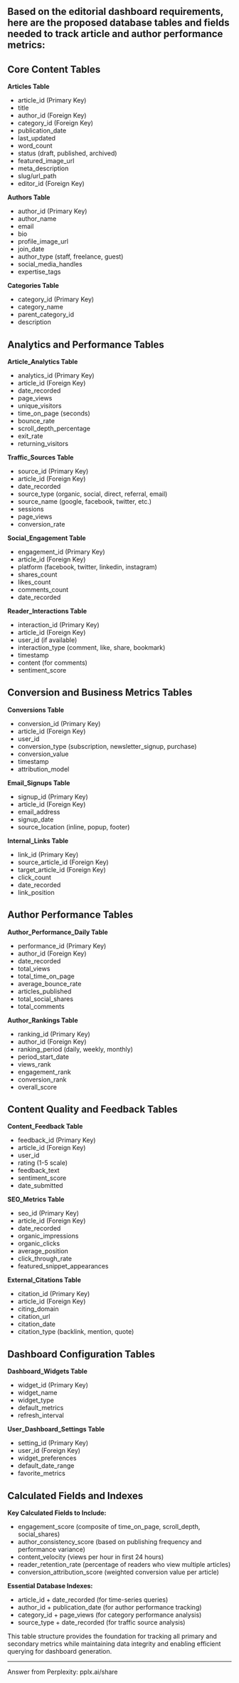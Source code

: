 ## Based on the editorial dashboard requirements, here are the proposed database tables and fields needed to track article and author performance metrics:

## Core Content Tables

**Articles Table**
- article_id (Primary Key)
- title
- author_id (Foreign Key)
- category_id (Foreign Key)
- publication_date
- last_updated
- word_count
- status (draft, published, archived)
- featured_image_url
- meta_description
- slug/url_path
- editor_id (Foreign Key)

**Authors Table**
- author_id (Primary Key)
- author_name
- email
- bio
- profile_image_url
- join_date
- author_type (staff, freelance, guest)
- social_media_handles
- expertise_tags

**Categories Table**
- category_id (Primary Key)
- category_name
- parent_category_id
- description

## Analytics and Performance Tables

**Article_Analytics Table**
- analytics_id (Primary Key)
- article_id (Foreign Key)
- date_recorded
- page_views
- unique_visitors
- time_on_page (seconds)
- bounce_rate
- scroll_depth_percentage
- exit_rate
- returning_visitors

**Traffic_Sources Table**
- source_id (Primary Key)
- article_id (Foreign Key)
- date_recorded
- source_type (organic, social, direct, referral, email)
- source_name (google, facebook, twitter, etc.)
- sessions
- page_views
- conversion_rate

**Social_Engagement Table**
- engagement_id (Primary Key)
- article_id (Foreign Key)
- platform (facebook, twitter, linkedin, instagram)
- shares_count
- likes_count
- comments_count
- date_recorded

**Reader_Interactions Table**
- interaction_id (Primary Key)
- article_id (Foreign Key)
- user_id (if available)
- interaction_type (comment, like, share, bookmark)
- timestamp
- content (for comments)
- sentiment_score

## Conversion and Business Metrics Tables

**Conversions Table**
- conversion_id (Primary Key)
- article_id (Foreign Key)
- user_id
- conversion_type (subscription, newsletter_signup, purchase)
- conversion_value
- timestamp
- attribution_model

**Email_Signups Table**
- signup_id (Primary Key)
- article_id (Foreign Key)
- email_address
- signup_date
- source_location (inline, popup, footer)

**Internal_Links Table**
- link_id (Primary Key)
- source_article_id (Foreign Key)
- target_article_id (Foreign Key)
- click_count
- date_recorded
- link_position

## Author Performance Tables

**Author_Performance_Daily Table**
- performance_id (Primary Key)
- author_id (Foreign Key)
- date_recorded
- total_views
- total_time_on_page
- average_bounce_rate
- articles_published
- total_social_shares
- total_comments

**Author_Rankings Table**
- ranking_id (Primary Key)
- author_id (Foreign Key)
- ranking_period (daily, weekly, monthly)
- period_start_date
- views_rank
- engagement_rank
- conversion_rank
- overall_score

## Content Quality and Feedback Tables

**Content_Feedback Table**
- feedback_id (Primary Key)
- article_id (Foreign Key)
- user_id
- rating (1-5 scale)
- feedback_text
- sentiment_score
- date_submitted

**SEO_Metrics Table**
- seo_id (Primary Key)
- article_id (Foreign Key)
- date_recorded
- organic_impressions
- organic_clicks
- average_position
- click_through_rate
- featured_snippet_appearances

**External_Citations Table**
- citation_id (Primary Key)
- article_id (Foreign Key)
- citing_domain
- citation_url
- citation_date
- citation_type (backlink, mention, quote)

## Dashboard Configuration Tables

**Dashboard_Widgets Table**
- widget_id (Primary Key)
- widget_name
- widget_type
- default_metrics
- refresh_interval

**User_Dashboard_Settings Table**
- setting_id (Primary Key)
- user_id (Foreign Key)
- widget_preferences
- default_date_range
- favorite_metrics

## Calculated Fields and Indexes

**Key Calculated Fields to Include:**
- engagement_score (composite of time_on_page, scroll_depth, social_shares)
- author_consistency_score (based on publishing frequency and performance variance)
- content_velocity (views per hour in first 24 hours)
- reader_retention_rate (percentage of readers who view multiple articles)
- conversion_attribution_score (weighted conversion value per article)

**Essential Database Indexes:**
- article_id + date_recorded (for time-series queries)
- author_id + publication_date (for author performance tracking)
- category_id + page_views (for category performance analysis)
- source_type + date_recorded (for traffic source analysis)

This table structure provides the foundation for tracking all primary and secondary metrics while maintaining data integrity and enabling efficient querying for dashboard generation.

---
Answer from Perplexity: pplx.ai/share
